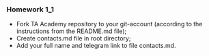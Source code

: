### Homework 1_1
- Fork TA Academy repository to your git-account (according to the instructions from the README.md file);
- Create contacts.md file in root directory;
- Add your full name and telegram link to file contacts.md.